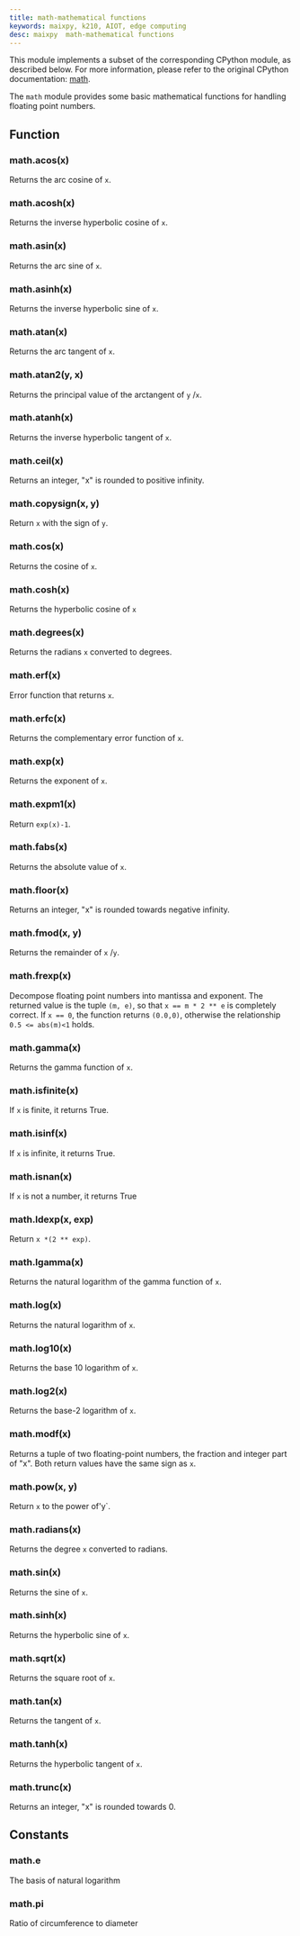 ```yaml
---
title: math-mathematical functions
keywords: maixpy, k210, AIOT, edge computing
desc: maixpy  math-mathematical functions
---
```




This module implements a subset of the corresponding CPython module, as described below. For more information, please refer to the original CPython documentation: [math](https://docs.python.org/3.5/library/math.html#module-math).

The `math` module provides some basic mathematical functions for handling floating point numbers.


## Function

### math.acos(x)

Returns the arc cosine of `x`.

### math.acosh(x)

Returns the inverse hyperbolic cosine of `x`.

### math.asin(x)

Returns the arc sine of `x`.

### math.asinh(x)

Returns the inverse hyperbolic sine of `x`.

### math.atan(x)

Returns the arc tangent of `x`.

### math.atan2(y, x)

Returns the principal value of the arctangent of `y` /`x`.

### math.atanh(x)

Returns the inverse hyperbolic tangent of `x`.

### math.ceil(x)

Returns an integer, "x" is rounded to positive infinity.

### math.copysign(x, y)

Return `x` with the sign of `y`.

### math.cos(x)

Returns the cosine of `x`.


### math.cosh(x)

Returns the hyperbolic cosine of `x`

### math.degrees(x)

Returns the radians `x` converted to degrees.

### math.erf(x)

Error function that returns `x`.

### math.erfc(x)

Returns the complementary error function of `x`.

### math.exp(x)

Returns the exponent of `x`.

### math.expm1(x)

Return `exp(x)-1`.

### math.fabs(x)

Returns the absolute value of `x`.

### math.floor(x)

Returns an integer, "x" is rounded towards negative infinity.

### math.fmod(x, y)

Returns the remainder of `x` /`y`.

### math.frexp(x)

Decompose floating point numbers into mantissa and exponent. The returned value is the tuple `(m, e)`, so that `x == m * 2 ** e` is completely correct. If `x == 0`, the function returns `(0.0,0)`, otherwise the relationship `0.5 <= abs(m)<1` holds.

### math.gamma(x)

Returns the gamma function of `x`.

### math.isfinite(x)

If `x` is finite, it returns True.

### math.isinf(x)

If `x` is infinite, it returns True.

### math.isnan(x)

If `x` is not a number, it returns True

### math.ldexp(x, exp)

Return `x *(2 ** exp)`.

### math.lgamma(x)

Returns the natural logarithm of the gamma function of `x`.

### math.log(x)

Returns the natural logarithm of `x`.

### math.log10(x)

Returns the base 10 logarithm of `x`.

### math.log2(x)

Returns the base-2 logarithm of `x`.

### math.modf(x)

Returns a tuple of two floating-point numbers, the fraction and integer part of "x". Both return values ​​have the same sign as `x`.

### math.pow(x, y)

Return `x` to the power of'y`.

### math.radians(x)

Returns the degree `x` converted to radians.

### math.sin(x)

Returns the sine of `x`.

### math.sinh(x)

Returns the hyperbolic sine of `x`.

### math.sqrt(x)

Returns the square root of `x`.

### math.tan(x)

Returns the tangent of `x`.

### math.tanh(x)

Returns the hyperbolic tangent of `x`.

### math.trunc(x)

Returns an integer, "x" is rounded towards 0.

## Constants

### math.e

The basis of natural logarithm

### math.pi

Ratio of circumference to diameter
